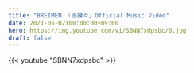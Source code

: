 ```yaml
---
title: "BREIMEN 「赤裸々」Official Music Video"
date: 2021-05-02T00:00:00+09:00
hero: https://img.youtube.com/vi/SBNN7xdpsbc/0.jpg
draft: false
---
```


{{< youtube "SBNN7xdpsbc" >}}
